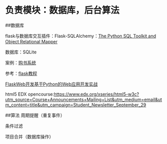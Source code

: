 
负责模块：数据库，后台算法
==================
##数据库

flask与数据库交互插件：Flask-SQLAlchemy：[The Python SQL Toolkit and Object Relational Mapper]

数据库：SQLite

案例：[购书系统]

参考：[flask教程] 

[FlaskWeb开发基于Python的Web应用开发实战]

html5 EDX opencourse:https://www.edx.org/xseries/html5-w3c?utm_source=Course+Announcements+Mailing+List&utm_medium=email&utm_content=title&utm_campaign=Student_Newsletter_September_29

##算法
周期提醒（重复事件）

条件过滤

项目合并（数据库操作）

[购书系统]:http://python.jobbole.com/81065/
[The Python SQL Toolkit and Object Relational Mapper]:http://www.sqlalchemy.org/
[flask教程]:http://www.oschina.net/translate/the-flask-mega-tutorial-part-i-hello-world
[FlaskWeb开发基于Python的Web应用开发实战]:http://pan.baidu.com/s/1i3EnOET
[html5 EDX opencourse]:https://www.edx.org/xseries/html5-w3c?utm_source=Course+Announcements+Mailing+List&utm_medium=email&utm_content=title&utm_campaign=Student_Newsletter_September_29

